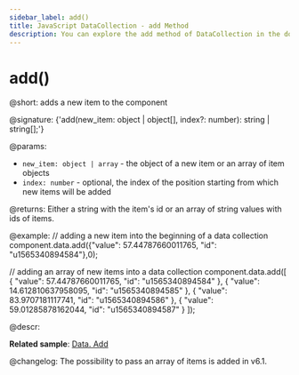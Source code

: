 ```yaml
---
sidebar_label: add()
title: JavaScript DataCollection - add Method 
description: You can explore the add method of DataCollection in the documentation of the DHTMLX JavaScript UI library. Browse developer guides and API reference, try out code examples and live demos, and download a free 30-day evaluation version of DHTMLX Suite.
---
```


# add()

@short: adds a new item to the component

@signature: {'add(new_item: object | object[], index?: number): string | string[];'}

@params:
- `new_item: object | array` - the object of a new item or an array of item objects
- `index: number` - optional, the index of the position starting from which new items will be added

@returns:
Either a string with the item's id or an array of string values with ids of items.

@example:
// adding a new item into the beginning of a data collection 
component.data.add({"value": 57.44787660011765, "id": "u1565340894584"},0);

// adding an array of new items into a data collection
component.data.add([
    {
        "value": 57.44787660011765,
        "id": "u1565340894584"
    },
    {
        "value": 14.612810637958095,
        "id": "u1565340894585"
    },
    {
        "value": 83.9707181117741,
        "id": "u1565340894586"
    },
    {
        "value": 59.01285878162044,
        "id": "u1565340894587"
    }
]);

@descr:

**Related sample**: [Data. Add](https://snippet.dhtmlx.com/ktd8ks0m)

@changelog: The possibility to pass an array of items is added in v6.1.

[comment]: # (@related:window/customization.md#controls-and-operations)
